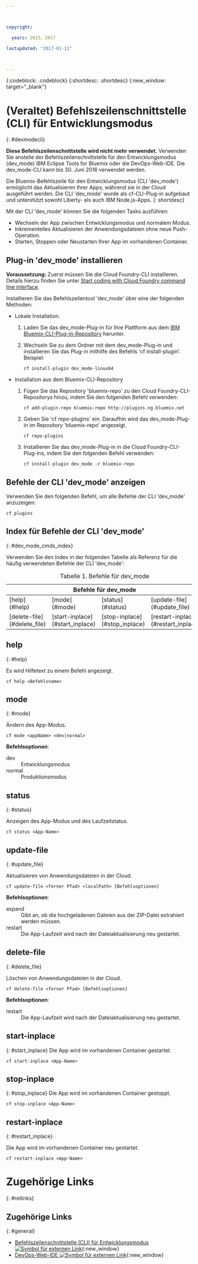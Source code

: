 ```yaml
---



copyright:

  years: 2015，2017

lastupdated: "2017-01-12"



---
```


{:codeblock: .codeblock}
{:shortdesc: .shortdesc}
{:new_window: target="_blank"}

# (Veraltet) Befehlszeilenschnittstelle (CLI) für Entwicklungsmodus
{: #devmodecli}

**Diese Befehlszeilenschnittstelle wird nicht mehr verwendet.** Verwenden Sie anstelle der Befehlszeilenschnittstelle für den Entwicklungsmodus (dev_mode) IBM Eclipse Tools for Bluemix oder die DevOps-Web-IDE. Die dev_mode-CLI kann bis 30. Juni 2016 verwendet werden.

Die Bluemix-Befehlszeile für den Entwicklungsmodus (CLI 'dev_mode') ermöglicht das Aktualisieren Ihrer Apps, während sie in der Cloud ausgeführt werden. Die CLI 'dev_mode' wurde als cf-CLI-Plug-in aufgebaut und unterstützt sowohl Liberty- als auch IBM Node.js-Apps.
{: shortdesc}


Mit der CLI 'dev_mode' können Sie die folgenden Tasks ausführen:
- Wechseln der App zwischen Entwicklungsmodus und normalem Modus.
- Inkrementelles Aktualisieren der Anwendungsdateien ohne neue Push-Operation.
- Starten, Stoppen oder Neustarten Ihrer App im vorhandenen Container.

## Plug-in 'dev_mode' installieren
**Voraussetzung:** Zuerst müssen Sie die Cloud Foundry-CLI installieren. Details hierzu finden Sie unter [Start coding with Cloud Foundry command line interface](https://github.com/cloudfoundry/cli).


Installieren Sie das Befehlszeilentool 'dev_mode' über eine der folgenden Methoden:
- Lokale Installation.
  1. Laden Sie das dev_mode-Plug-in für Ihre Plattform aus dem [IBM Bluemix-CLI-Plug-in-Repository](http://plugins.ng.bluemix.net) herunter.
  2. Wechseln Sie zu dem Ordner mit dem dev_mode-Plug-in und installieren Sie das Plug-in mithilfe des Befehls 'cf install-plugin'. Beispiel:

        ```
        cf install-plugin dev_mode-linux64
        ```

- Installation aus dem Bluemix-CLI-Repository
  1. Fügen Sie das Repository 'bluemix-repo' zu den Cloud Foundry-CLI-Repositorys hinzu, indem Sie den folgenden Befehl verwenden:

        ```
        cf add-plugin-repo bluemix-repo http://plugins.ng.bluemix.net
        ```

  2. Geben Sie 'cf repo-plugins' ein. Daraufhin wird das dev_mode-Plug-in im Repository 'bluemix-repo' angezeigt.

		```
        cf repo-plugins
        ```

  3. Installieren Sie das dev_mode-Plug-in in die Cloud Foundry-CLI-Plug-ins, indem Sie den folgenden Befehl verwenden:

        ```
        cf install-plugin dev_mode -r bluemix-repo
        ```

## Befehle der CLI 'dev_mode' anzeigen

Verwenden Sie den folgenden Befehl, um alle Befehle der CLI 'dev_mode' anzuzeigen:

```
cf plugins
```

## Index für Befehle der CLI 'dev_mode'
{: #dev_mode_cmds_index}

Verwenden Sie den Index in der folgenden Tabelle als Referenz für die häufig verwendeten Befehle der CLI 'dev_mode':

<table summary="Index der Befehle für dev_mode">
<caption>Tabelle 1. Befehle für dev_mode</caption>
 <thead>
 <th colspan="4">Befehle für dev_mode</th>
 </thead>
 <tbody>
 <tr>
 <td>[help](#help)</td>
 <td>[mode](#mode)</td>
 <td>[status](#status)</td>
 <td>[update-file](#update_file)</td>
 </tr>
 <tr>
 <td>[delete-file](#delete_file)</td>
 <td>[start-inplace](#start_inplace)</td>
 <td>[stop-inplace](#stop_inplace)</td>
 <td>[restart-inplace](#restart_inplace)</td>
 </tr>
  </tbody>
 </table>


## help
{: #help}

Es wird Hilfetext zu einem Befehl angezeigt.

```
cf help <Befehlsname>
```


## mode
{: #mode}

Ändern des App-Modus.

```
cf mode <appName> <dev|normal>
```
<strong>Befehlsoptionen</strong>:

   <dl>
   <dt>dev</dt>
   <dd>Entwicklungsmodus</dd>
   <dt>normal</dt>
   <dd>Produktionsmodus</dd>
   </dl>


## status
{: #status}

Anzeigen des App-Modus und des Laufzeitstatus.
```
cf status <App-Name>
```



## update-file
{: #update_file}

Aktualisieren von Anwendungsdateien in der Cloud.

```
cf update-file <ferner Pfad> <localPath> [Befehlsoptionen]
```


<strong>Befehlsoptionen</strong>:

   <dl>
   <dt>expand</dt>
   <dd>Gibt an, ob die hochgeladenen Dateien aus der ZIP-Datei extrahiert werden müssen.</dd>
   <dt>restart</dt>
   <dd>Die App-Laufzeit wird nach der Dateiaktualisierung neu gestartet.</dd>
   </dl>



## delete-file
{: #delete_file}

Löschen von Anwendungsdateien in der Cloud.

```
cf delete-file <ferner Pfad> [Befehlsoptionen]
```


<strong>Befehlsoptionen</strong>:
 <dl>
   <dt>restart</dt>
   <dd>Die App-Laufzeit wird nach der Dateiaktualisierung neu gestartet.</dd>
  </dl>


## start-inplace
{: #start_inplace}
Die App wird im vorhandenen Container gestartet.

```
cf start-inplace <App-Name>
```



## stop-inplace
{: #stop_inplace}
Die App wird im vorhandenen Container gestoppt.

```
cf stop-inplace <App-Name>
```



## restart-inplace
{: #restart_inplace}

Die App wird im vorhandenen Container neu gestartet.

```
cf restart-inplace <App-Name>
```



# Zugehörige Links
{: #rellinks}

## Zugehörige Links
{: #general}
* [Befehlszeilenschnittstelle (CLI) für Entwicklungsmodus ![Symbol für externen Link](../../../icons/launch-glyph.svg)](http://clis.ng.bluemix.net/ui/repository.html#cf-plugins){:new_window}
* [DevOps-Web-IDE ![Symbol für externen Link](../../../icons/launch-glyph.svg)](https://hub.jazz.net/docs/deploy/){:new_window}
